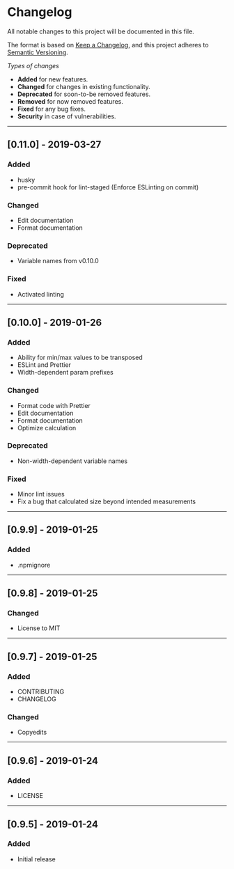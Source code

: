 # Changelog
All notable changes to this project will be documented in this file.

The format is based on [Keep a Changelog](https://keepachangelog.com/en/1.0.0/),
and this project adheres to [Semantic Versioning](https://semver.org/spec/v2.0.0.html).

*Types of changes*
- **Added** for new features.
- **Changed** for changes in existing functionality.
- **Deprecated** for soon-to-be removed features.
- **Removed** for now removed features.
- **Fixed** for any bug fixes.
- **Security** in case of vulnerabilities.

---

## [0.11.0] - 2019-03-27

### Added
- husky
- pre-commit hook for lint-staged (Enforce ESLinting on commit)

### Changed
- Edit documentation
- Format documentation

### Deprecated
- Variable names from v0.10.0

### Fixed
- Activated linting

---

## [0.10.0] - 2019-01-26

### Added
- Ability for min/max values to be transposed
- ESLint and Prettier
- Width-dependent param prefixes

### Changed
- Format code with Prettier
- Edit documentation
- Format documentation
- Optimize calculation

### Deprecated
- Non-width-dependent variable names

### Fixed
- Minor lint issues
- Fix a bug that calculated size beyond intended measurements

---

## [0.9.9] - 2019-01-25

### Added
- .npmignore

---

## [0.9.8] - 2019-01-25

### Changed
- License to MIT

---

## [0.9.7] - 2019-01-25

### Added
- CONTRIBUTING
- CHANGELOG

### Changed
- Copyedits

---

## [0.9.6] - 2019-01-24

### Added
- LICENSE

---

## [0.9.5] - 2019-01-24

### Added
- Initial release
